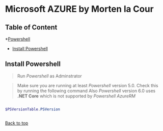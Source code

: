 # Microsoft AZURE by Morten la Cour

## Table of Content
*[Powershell](#powershell)
*  [Install Powershell](#install-powershell)


## Install Powershell

>Run *Powershell* as Adminstrator


> Make sure you are running at least *Powershell* version 5.0. Check this by running the following command
> Also *Powershell* version 6.0 uses __.NET Core__ which is not supported by *Powershell AzureRM*

```powershell

$PSVersionTable.PSVersion


```



```powershell


```


[Back to top](#table-of-content)
